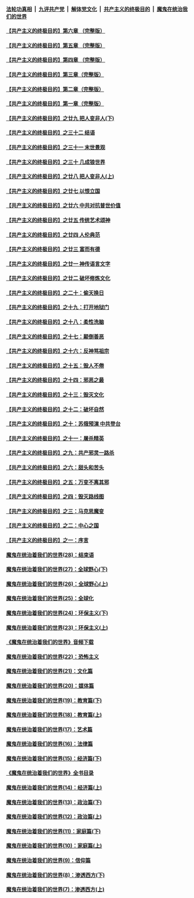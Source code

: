 ####  [法轮功真相](../../../../basic/blob/master/README.md?t=06061001) &nbsp;|&nbsp; [九评共产党](../../../../9ping.md/blob/master/README.md?t=06061001) &nbsp;|&nbsp; [解体党文化](../../../../jtdwh.md/blob/master/README.md?t=06061001)  &nbsp;|&nbsp; [共产主义的终极目的](../../../../gczydzjmd.md/blob/master/README.md?t=06061001) &nbsp;|&nbsp; [魔鬼在统治我们的世界](../../../../mgztzwmdsj.md/blob/master/README.md?t=06061001) 

#### [【共产主义的终极目的】第六章 （完整版）](../pages/nsc422/n11428913.md?t=06061001) 

#### [【共产主义的终极目的】第五章 （完整版）](../pages/nsc422/n11428912.md?t=06061001) 

#### [【共产主义的终极目的】第四章 （完整版）](../pages/nsc422/n11428907.md?t=06061001) 

#### [【共产主义的终极目的】第三章（完整版）](../pages/nsc422/n11428848.md?t=06061001) 

#### [【共产主义的终极目的】第二章（完整版）](../pages/nsc422/n11428831.md?t=06061001) 

#### [【共产主义的终极目的】第一章（完整版）](../pages/nsc422/n11417651.md?t=06061001) 

#### [【共产主义的终极目的】之廿九 把人变非人(下)](../pages/nsc422/n11344140.md?t=06061001) 

#### [【共产主义的终极目的】之三十二 结语](../pages/nsc422/n11360535.md?t=06061001) 

#### [【共产主义的终极目的】之三十一 末世景观](../pages/nsc422/n11351129.md?t=06061001) 

#### [【共产主义的终极目的】之三十 几成狼世界](../pages/nsc422/n11348280.md?t=06061001) 

#### [【共产主义的终极目的】之廿八 把人变非人(上)](../pages/nsc422/n11340492.md?t=06061001) 

#### [【共产主义的终极目的】之廿七 以恨立国](../pages/nsc422/n11336944.md?t=06061001) 

#### [【共产主义的终极目的】之廿六 中共对抗普世价值](../pages/nsc422/n11324785.md?t=06061001) 

#### [【共产主义的终极目的】之廿五 传统艺术颂神](../pages/nsc422/n11296396.md?t=06061001) 

#### [【共产主义的终极目的】之廿四 人伦典范](../pages/nsc422/n11296397.md?t=06061001) 

#### [【共产主义的终极目的】之廿三 富而有德](../pages/nsc422/n11283598.md?t=06061001) 

#### [【共产主义的终极目的】之廿一 神传语言文字](../pages/nsc422/n11263265.md?t=06061001) 

#### [【共产主义的终极目的】之廿二 破坏修炼文化](../pages/nsc422/n11245728.md?t=06061001) 

#### [【共产主义的终极目的】之二十：偷天换日](../pages/nsc422/n11238846.md?t=06061001) 

#### [【共产主义的终极目的】之十九：打开地狱门](../pages/nsc422/n11206376.md?t=06061001) 

#### [【共产主义的终极目的】之十八：柔性洗脑](../pages/nsc422/n11199994.md?t=06061001) 

#### [【共产主义的终极目的】之十七：颠倒善恶](../pages/nsc422/n11179782.md?t=06061001) 

#### [【共产主义的终极目的】之十六：反神骂祖宗](../pages/nsc422/n11166798.md?t=06061001) 

#### [【共产主义的终极目的】之十五：毁人不倦](../pages/nsc422/n11166792.md?t=06061001) 

#### [【共产主义的终极目的】之十四：邪恶之最](../pages/nsc422/n11150249.md?t=06061001) 

#### [【共产主义的终极目的】之十三：毁灭文化](../pages/nsc422/n11135227.md?t=06061001) 

#### [【共产主义的终极目的】之十二：破坏自然](../pages/nsc422/n11135214.md?t=06061001) 

#### [【共产主义的终极目的】之十：苏俄预演 中共登台](../pages/nsc422/n11118424.md?t=06061001) 

#### [【共产主义的终极目的】之十一：屠杀精英](../pages/nsc422/n11118442.md?t=06061001) 

#### [【共产主义的终极目的】之九：共产邪灵一路杀](../pages/nsc422/n11114139.md?t=06061001) 

#### [【共产主义的终极目的】之六：甜头和苦头](../pages/nsc422/n11096971.md?t=06061001) 

#### [【共产主义的终极目的】之五：万变不离其邪](../pages/nsc422/n11091285.md?t=06061001) 

#### [【共产主义的终极目的】之四：毁灭路线图](../pages/nsc422/n11086284.md?t=06061001) 

#### [【共产主义的终极目的】之三：马克思魔变](../pages/nsc422/n11061941.md?t=06061001) 

#### [【共产主义的终极目的】之二：中心之国](../pages/nsc422/n11047728.md?t=06061001) 

#### [【共产主义的终极目的】之一：序言](../pages/nsc422/n11086077.md?t=06061001) 

#### [魔鬼在统治着我们的世界(28)：结束语](../pages/nsc422/n10936246.md?t=06061001) 

#### [魔鬼在统治着我们的世界(27)：全球野心(下)](../pages/nsc422/n10928319.md?t=06061001) 

#### [魔鬼在统治着我们的世界(26)：全球野心(上)](../pages/nsc422/n10900318.md?t=06061001) 

#### [魔鬼在统治着我们的世界(25)：全球化](../pages/nsc422/n10788205.md?t=06061001) 

#### [魔鬼在统治着我们的世界(24)：环保主义(下)](../pages/nsc422/n10695307.md?t=06061001) 

#### [魔鬼在统治着我们的世界(23)：环保主义(上)](../pages/nsc422/n10688613.md?t=06061001) 

#### [《魔鬼在统治着我们的世界》音频下载](../pages/nsc422/n10635553.md?t=06061001) 

#### [魔鬼在统治着我们的世界(22)：恐怖主义](../pages/nsc422/n10614727.md?t=06061001) 

#### [魔鬼在统治着我们的世界(21)：文化篇](../pages/nsc422/n10597706.md?t=06061001) 

#### [魔鬼在统治着我们的世界(20)：媒体篇](../pages/nsc422/n10586579.md?t=06061001) 

#### [魔鬼在统治着我们的世界(19)：教育篇(下)](../pages/nsc422/n10564808.md?t=06061001) 

#### [魔鬼在统治着我们的世界(18)：教育篇(上)](../pages/nsc422/n10526970.md?t=06061001) 

#### [魔鬼在统治着我们的世界(17)：艺术篇](../pages/nsc422/n10499093.md?t=06061001) 

#### [魔鬼在统治着我们的世界(16)：法律篇](../pages/nsc422/n10485969.md?t=06061001) 

#### [魔鬼在统治着我们的世界(15)：经济篇(下)](../pages/nsc422/n10469975.md?t=06061001) 

#### [《魔鬼在统治着我们的世界》全书目录](../pages/nsc422/n10464261.md?t=06061001) 

#### [魔鬼在统治着我们的世界(14)：经济篇(上)](../pages/nsc422/n10457370.md?t=06061001) 

#### [魔鬼在统治着我们的世界(13)：政治篇(下)](../pages/nsc422/n10448270.md?t=06061001) 

#### [魔鬼在统治着我们的世界(12)：政治篇(上)](../pages/nsc422/n10444576.md?t=06061001) 

#### [魔鬼在统治着我们的世界(11)：家庭篇(下)](../pages/nsc422/n10440961.md?t=06061001) 

#### [魔鬼在统治着我们的世界(10)：家庭篇(上)](../pages/nsc422/n10435448.md?t=06061001) 

#### [魔鬼在统治着我们的世界(9)：信仰篇](../pages/nsc422/n10432159.md?t=06061001) 

#### [魔鬼在统治着我们的世界(8)：渗透西方(下)](../pages/nsc422/n10429603.md?t=06061001) 

#### [魔鬼在统治着我们的世界(7)：渗透西方(上)](../pages/nsc422/n10426013.md?t=06061001) 

